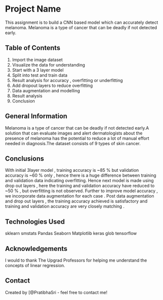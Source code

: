 # Project Name
This assignment is to  build a CNN based model which can accurately detect melanoma. Melanoma is a type of cancer that can be deadly if not detected early.

## Table of Contents
1. Import the image dataset 
2. Visualize the data for understanding 
3. Start with a 3 layer model 
4. Split into test and train data
5. Result analysis for accuracy , overfitting or underfitting
6. Add dropout layers to reduce overfitting
7. Data augmentation and modelling 
8. Result analysis 
9. Conclusion 



## General Information
 Melanoma is a type of cancer that can be deadly if not detected early.A solution that can evaluate images and alert dermatologists about the presence of melanoma has the potential to reduce a lot of manual effort needed in diagnosis.The dataset consists of 9 types of skin cancer.
 

## Conclusions
With initial 3layer model , training accuracy is ~85 % but validation accuracy is ~60 % only , hence there is a huge difference between training and validation data indicating overfitting.
Hence next model is made using drop out layers , here the  training and validation accuracy have reduced to ~50 % , but overfitting is not observed.
Further to improve model accuracy , we incorporate data augmentation for each case . Post data augmentation and drop out layers , the training accuracy achieved is satisfactory and training and validation accuracy are very closely matching .





## Technologies Used
sklearn 
smstats 
Pandas
Seaborn
Matplotlib
keras
glob
tensorflow

## Acknowledgements
I would to thank The Upgrad Professors for helping me understand the concepts of linear regression.


## Contact
Created by [@PratibhaSri - feel free to contact me!


